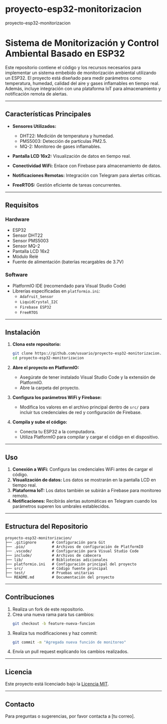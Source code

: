 # proyecto-esp32-monitorizacion
proyecto-esp32-monitorizacion


# Sistema de Monitorización y Control Ambiental Basado en ESP32

Este repositorio contiene el código y los recursos necesarios para implementar un sistema embebido de monitorización ambiental utilizando un ESP32. El proyecto está diseñado para medir parámetros como temperatura, humedad, calidad del aire y gases inflamables en tiempo real. Además, incluye integración con una plataforma IoT para almacenamiento y notificación remota de alertas.

---

## Características Principales

- **Sensores Utilizados:**
  - DHT22: Medición de temperatura y humedad.
  - PMS5003: Detección de partículas PM2.5.
  - MQ-2: Monitoreo de gases inflamables.

- **Pantalla LCD 16x2:** Visualización de datos en tiempo real.
- **Conectividad WiFi:** Enlace con Firebase para almacenamiento de datos.
- **Notificaciones Remotas:** Integración con Telegram para alertas críticas.
- **FreeRTOS:** Gestión eficiente de tareas concurrentes.

---

## Requisitos

### Hardware
- ESP32
- Sensor DHT22
- Sensor PMS5003
- Sensor MQ-2
- Pantalla LCD 16x2
- Módulo Relé
- Fuente de alimentación (baterías recargables de 3.7V)

### Software
- PlatformIO IDE (recomendado para Visual Studio Code)
- Librerías especificadas en `platformio.ini`:
  - `Adafruit_Sensor`
  - `LiquidCrystal_I2C`
  - `Firebase ESP32`
  - `FreeRTOS`

---

## Instalación

1. **Clona este repositorio:**
   ```bash
   git clone https://github.com/usuario/proyecto-esp32-monitorizacion.git
   cd proyecto-esp32-monitorizacion
   ```

2. **Abre el proyecto en PlatformIO:**
   - Asegúrate de tener instalado Visual Studio Code y la extensión de PlatformIO.
   - Abre la carpeta del proyecto.

3. **Configura los parámetros WiFi y Firebase:**
   - Modifica los valores en el archivo principal dentro de `src/` para incluir tus credenciales de red y configuración de Firebase.

4. **Compila y sube el código:**
   - Conecta tu ESP32 a la computadora.
   - Utiliza PlatformIO para compilar y cargar el código en el dispositivo.

---

## Uso

1. **Conexión a WiFi:** Configura las credenciales WiFi antes de cargar el código.
2. **Visualización de datos:** Los datos se mostrarán en la pantalla LCD en tiempo real.
3. **Plataforma IoT:** Los datos también se subirán a Firebase para monitoreo remoto.
4. **Notificaciones:** Recibirás alertas automáticas en Telegram cuando los parámetros superen los umbrales establecidos.

---

## Estructura del Repositorio

```
proyecto-esp32-monitorizacion/
├── .gitignore       # Configuración para Git
├── .pio/            # Archivos de configuración de PlatformIO
├── .vscode/         # Configuración para Visual Studio Code
├── include/         # Archivos de cabecera
├── lib/             # Bibliotecas adicionales
├── platformio.ini   # Configuración principal del proyecto
├── src/             # Código fuente principal
├── test/            # Pruebas unitarias
└── README.md        # Documentación del proyecto
```

---

## Contribuciones

1. Realiza un fork de este repositorio.
2. Crea una nueva rama para tus cambios:
   ```bash
   git checkout -b feature-nueva-funcion
   ```
3. Realiza tus modificaciones y haz commit:
   ```bash
   git commit -m "Agregada nueva función de monitoreo"
   ```
4. Envía un pull request explicando los cambios realizados.

---

## Licencia
Este proyecto está licenciado bajo la [Licencia MIT](LICENSE).

---

## Contacto
Para preguntas o sugerencias, por favor contacta a [tu correo].

